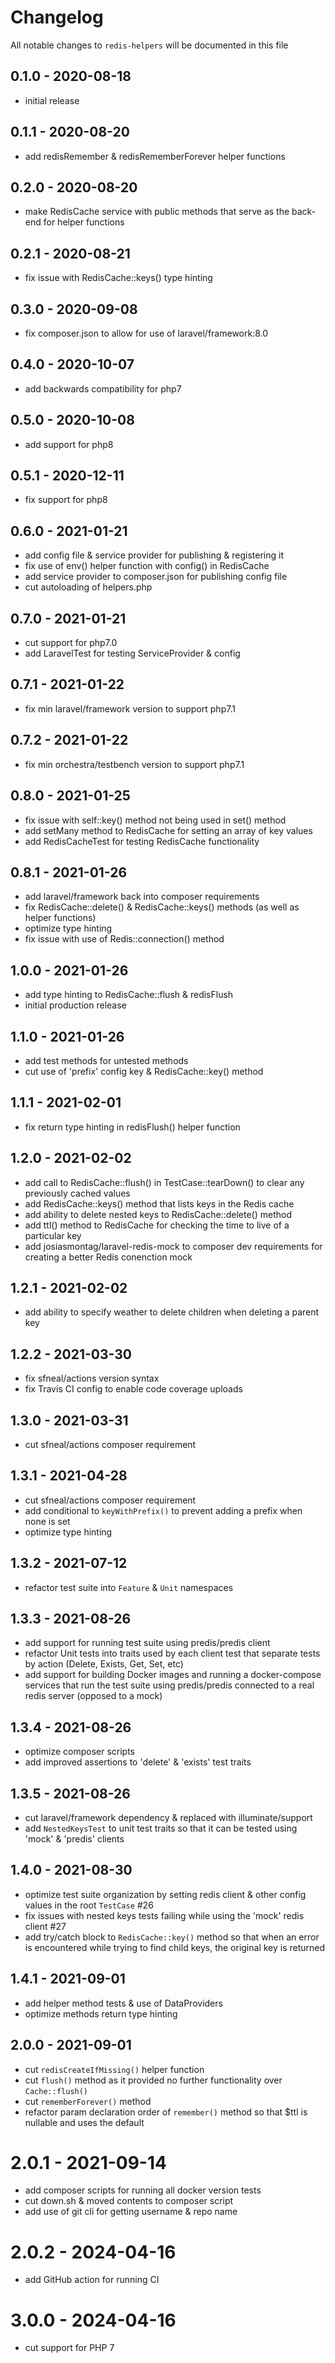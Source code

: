 # Changelog

All notable changes to `redis-helpers` will be documented in this file

## 0.1.0 - 2020-08-18
- initial release


## 0.1.1 - 2020-08-20
- add redisRemember & redisRememberForever helper functions


## 0.2.0 - 2020-08-20
- make RedisCache service with public methods that serve as the back-end for helper functions


## 0.2.1 - 2020-08-21
- fix issue with RedisCache::keys() type hinting


## 0.3.0 - 2020-09-08
- fix composer.json to allow for use of laravel/framework:8.0


## 0.4.0 - 2020-10-07
- add backwards compatibility for php7


## 0.5.0 - 2020-10-08
- add support for php8


## 0.5.1 - 2020-12-11
- fix support for php8


## 0.6.0 - 2021-01-21
- add config file & service provider for publishing & registering it
- fix use of env() helper function with config() in RedisCache
- add service provider to composer.json for publishing config file
- cut autoloading of helpers.php


## 0.7.0 - 2021-01-21
- cut support for php7.0
- add LaravelTest for testing ServiceProvider & config


## 0.7.1 - 2021-01-22
- fix min laravel/framework version to support php7.1


## 0.7.2 - 2021-01-22
- fix min orchestra/testbench version to support php7.1


## 0.8.0 - 2021-01-25
- fix issue with self::key() method not being used in set() method
- add setMany method to RedisCache for setting an array of key values
- add RedisCacheTest for testing RedisCache functionality


## 0.8.1 - 2021-01-26
- add laravel/framework back into composer requirements
- fix RedisCache::delete() & RedisCache::keys() methods (as well as helper functions)
- optimize type hinting
- fix issue with use of Redis::connection() method


## 1.0.0 - 2021-01-26
- add type hinting to RedisCache::flush & redisFlush
- initial production release


## 1.1.0 - 2021-01-26
- add test methods for untested methods
- cut use of 'prefix' config key & RedisCache::key() method


## 1.1.1 - 2021-02-01
- fix return type hinting in redisFlush() helper function


## 1.2.0 - 2021-02-02
- add call to RedisCache::flush() in TestCase::tearDown() to clear any previously cached values
- add RedisCache::keys() method that lists keys in the Redis cache
- add ability to delete nested keys to RedisCache::delete() method
- add ttl() method to RedisCache for checking the time to live of a particular key
- add josiasmontag/laravel-redis-mock to composer dev requirements for creating a better Redis conenction mock


## 1.2.1 - 2021-02-02
- add ability to specify weather to delete children when deleting a parent key


## 1.2.2 - 2021-03-30
- fix sfneal/actions version syntax
- fix Travis CI config to enable code coverage uploads


## 1.3.0 - 2021-03-31
- cut sfneal/actions composer requirement


## 1.3.1 - 2021-04-28
- cut sfneal/actions composer requirement
- add conditional to `keyWithPrefix()` to prevent adding a prefix when none is set
- optimize type hinting


## 1.3.2 - 2021-07-12
- refactor test suite into `Feature` & `Unit` namespaces


## 1.3.3 - 2021-08-26
- add support for running test suite using predis/predis client
- refactor Unit tests into traits used by each client test that separate tests by action (Delete, Exists, Get, Set, etc)
- add support for building Docker images and running a docker-compose services that run the test suite using predis/predis connected to a real redis server (opposed to a mock)


## 1.3.4 - 2021-08-26
- optimize composer scripts
- add improved assertions to 'delete' & 'exists' test traits


## 1.3.5 - 2021-08-26
- cut laravel/framework dependency & replaced with illuminate/support
- add `NestedKeysTest` to unit test traits so that it can be tested using 'mock' & 'predis' clients


## 1.4.0 - 2021-08-30
- optimize test suite organization by setting redis client & other config values in the root `TestCase` #26
- fix issues with nested keys tests failing while using the 'mock' redis client #27
- add try/catch block to `RedisCache::key()` method so that when an error is encountered while trying to find child keys, the original key is returned


## 1.4.1 - 2021-09-01
- add helper method tests & use of DataProviders
- optimize methods return type hinting


## 2.0.0 - 2021-09-01
- cut `redisCreateIfMissing()` helper function
- cut `flush()` method as it provided no further functionality over `Cache::flush()`
- cut `rememberForever()` method
- refactor param declaration order of `remember()` method so that $ttl is nullable and uses the default


# 2.0.1 - 2021-09-14
- add composer scripts for running all docker version tests
- cut down.sh & moved contents to composer script
- add use of git cli for getting username & repo name


# 2.0.2 - 2024-04-16
- add GitHub action for running CI


# 3.0.0 - 2024-04-16
- cut support for PHP 7
